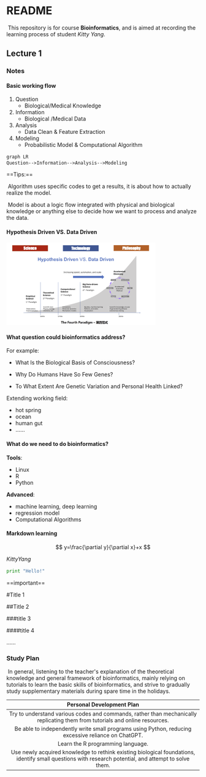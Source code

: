 # README

​	This repository is for course **Bioinformatics**, and is aimed at recording the learning process of student *Kitty Yang*.

## Lecture 1

### Notes

#### Basic working flow

1. Question
   - Biological/Medical Knowledge
2. Information
   - Biological /Medical Data
3. Analysis
   - Data Clean & Feature Extraction
4. Modeling
   - Probabilistic Model & Computational Algorithm

```mermaid
graph LR
Question-->Information-->Analysis-->Modeling
```



==Tips:==

​	Algorithm uses specific codes to get a results, it is about how to actually realize the model.

​	Model is about a logic flow integrated  with physical and biological knowledge or anything else to decide how we want to process and analyze the data.

#### Hypothesis Driven VS. Data Driven

<img src="./Fig1.png" style="zoom:38%;" />

#### What question could bioinformatics address?

For example:

- What Is the Biological Basis of Consciousness?

- Why Do Humans Have So Few Genes?

- To What Extent Are Genetic Variation and Personal Health Linked?

Extending working field:

- hot spring
- ocean
- human gut
- ……

#### What do we need to do bioinformatics?

**Tools**:

- Linux
- R
- Python

**Advanced**:

- machine learning, deep learning
- regression model
- Computational Algorithms

#### Markdown learning

$$
y=\frac{\partial y}{\partial x}+x
$$

*KittyYang*

```python
print "Hello!"
```

==important==

#Title 1

##Title 2

###title 3

####title 4

……

### Study Plan

​	In general, listening to the teacher's explanation of the theoretical knowledge and general framework of bioinformatics, mainly relying on tutorials to learn the basic skills of bioinformatics, and strive to gradually study supplementary materials during spare time in the holidays.

|                  Personal Development Plan                   |
| :----------------------------------------------------------: |
| Try to understand various codes and commands, rather than mechanically replicating them from tutorials and online resources. |
| Be able to independently write small programs using Python, reducing excessive reliance on ChatGPT. |
|              Learn the R programming language.               |
| Use newly acquired knowledge to rethink existing biological foundations, identify small questions with research potential, and attempt to solve them. |



